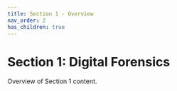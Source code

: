 ```yaml
---
title: Section 1 - Overview
nav_order: 2
has_children: true
---
```


# Section 1: Digital Forensics

Overview of Section 1 content.
